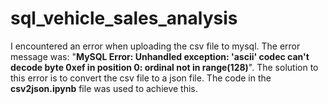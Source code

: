 # sql_vehicle_sales_analysis
I encountered an error when uploading the csv file to mysql. The error message was: "**MySQL Error: Unhandled exception: 'ascii' codec can't decode byte 0xef in position 0: ordinal not in range(128)**". The solution to this error is to convert the csv file to a json file. The code in the **csv2json.ipynb** file was used to achieve this.

